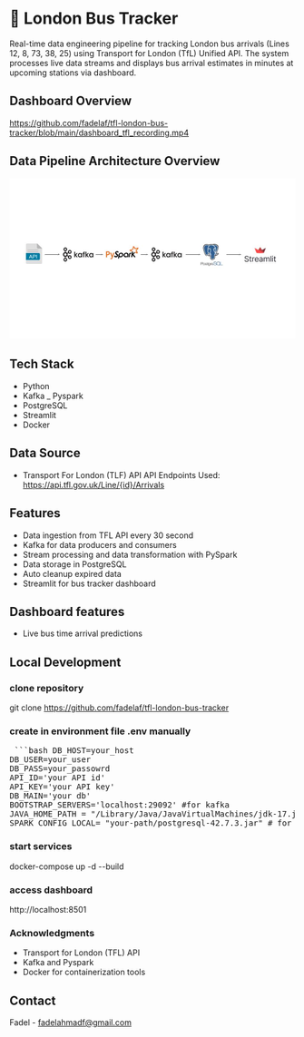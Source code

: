 
# 🚌 London Bus Tracker

Real-time data engineering pipeline for tracking London bus arrivals (Lines 12, 8, 73, 38, 25) using Transport for London (TfL) Unified API. 
The system processes live data streams and displays bus arrival estimates in minutes at upcoming stations via dashboard.


## Dashboard Overview

https://github.com/fadelaf/tfl-london-bus-tracker/blob/main/dashboard_tfl_recording.mp4

## Data Pipeline Architecture Overview

<img src="./tfl-data-pipeline.jpg" alt="Data Pipeline" width="800"/>

## Tech Stack
- Python
- Kafka
_ Pyspark
- PostgreSQL
- Streamlit
- Docker

## Data Source

- Transport For London (TLF) API
    API Endpoints Used: https://api.tfl.gov.uk/Line/{id}/Arrivals

## Features
- Data ingestion from TFL API every 30 second
- Kafka for data producers and consumers
- Stream processing and data transformation with PySpark
- Data storage in PostgreSQL
- Auto cleanup expired data
- Streamlit for bus tracker dashboard

## Dashboard features
- Live bus time arrival predictions

## Local Development

### clone repository
git clone https://github.com/fadelaf/tfl-london-bus-tracker

### create in environment file .env manually
<pre> ```bash DB_HOST=your_host 
DB_USER=your_user 
DB_PASS=your_passowrd 
API_ID='your API id' 
API_KEY='your API key' 
DB_MAIN='your db' 
BOOTSTRAP_SERVERS='localhost:29092' #for kafka 
JAVA_HOME_PATH = "/Library/Java/JavaVirtualMachines/jdk-17.jdk/Contents/Home"  #for connect to java virtual machine 
SPARK_CONFIG_LOCAL= "your-path/postgresql-42.7.3.jar" # for postgresql jar ```</pre>

### start services 
docker-compose up -d --build

### access dashboard
http://localhost:8501

### Acknowledgments
- Transport for London (TFL) API
- Kafka and Pyspark
- Docker for containerization tools

## Contact
Fadel - fadelahmadf@gmail.com